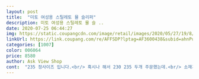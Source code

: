 ```yaml
---
layout: post 
title:  "미토 여성용 스틸레토 뮬 슬리퍼" 
description: 미토 여성용 스틸레토 뮬 슬 ..
date: 2020-07-25 06:44:27 
img: https://static.coupangcdn.com/image/retail/images/2020/05/27/19/8/cc201346-e2cc-442f-ad8d-7e28879294ff.jpg 
linkUrl: https://link.coupang.com/re/AFFSDP?lptag=AF3600438&subid=ahnPublicAsk&pageKey=1650427875&itemId=2811875522&vendorItemId=70801418691&traceid=V0-113-cb81c74923395160 
categories: [1007] 
color: 006064 
price: 8580 
author: Ask View Shop 
cont:  "235 정사이즈 입니다.<br/> 혹시나 해서 230 235 두개 주문했는데.<br/> 소재가 딱딱하지 않고 부드러워서 발이 편해요... <br/>백화점에서 산 6만원짜리 신발보다  부드러워서 좋아요.<br/> 바닥도 미끄럽지 않네요.<br/><br/>그린과 블랙 다르게 두개 주문하고 하나는 반품할려고 했는데 둘 다 신을려구요.<br/> 색상 둘 다 이뻐서 뭘 반품할지 고민하다가 그냥 둘다 킵 입니다!!!<br/>이뻐요  2개샀어요<br/>" 
---
```

